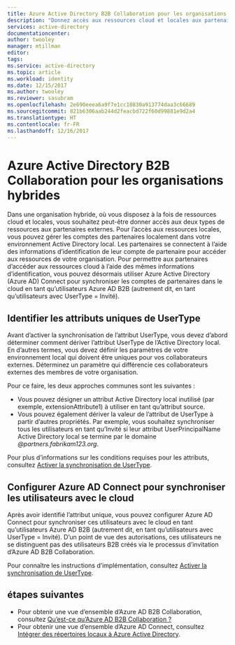 ```yaml
---
title: Azure Active Directory B2B Collaboration pour les organisations hybrides | Microsoft Docs
description: "Donnez accès aux ressources cloud et locales aux partenaires avec Azure AD B2B Collaboration"
services: active-directory
documentationcenter: 
author: twooley
manager: mtillman
editor: 
tags: 
ms.service: active-directory
ms.topic: article
ms.workload: identity
ms.date: 12/15/2017
ms.author: twooley
ms.reviewer: sasubram
ms.openlocfilehash: 2e690eeea6a9f7e1cc10830a913774daa3c66689
ms.sourcegitcommit: 821b6306aab244d2feacbd722f60d99881e9d2a4
ms.translationtype: HT
ms.contentlocale: fr-FR
ms.lasthandoff: 12/16/2017
---
```

# <a name="azure-active-directory-b2b-collaboration-for-hybrid-organizations"></a>Azure Active Directory B2B Collaboration pour les organisations hybrides

Dans une organisation hybride, où vous disposez à la fois de ressources cloud et locales, vous souhaitez peut-être donner accès aux deux types de ressources aux partenaires externes. Pour l’accès aux ressources locales, vous pouvez gérer les comptes des partenaires localement dans votre environnement Active Directory local. Les partenaires se connectent à l’aide des informations d’identification de leur compte de partenaire pour accéder aux ressources de votre organisation. Pour permettre aux partenaires d’accéder aux ressources cloud à l’aide des mêmes informations d’identification, vous pouvez désormais utiliser Azure Active Directory (Azure AD) Connect pour synchroniser les comptes de partenaires dans le cloud en tant qu’utilisateurs Azure AD B2B (autrement dit, en tant qu’utilisateurs avec UserType = Invité).

## <a name="identify-unique-attributes-for-usertype"></a>Identifier les attributs uniques de UserType

Avant d’activer la synchronisation de l’attribut UserType, vous devez d’abord déterminer comment dériver l’attribut UserType de l’Active Directory local. En d’autres termes, vous devez définir les paramètres de votre environnement local qui doivent être uniques pour vos collaborateurs externes. Déterminez un paramètre qui différencie ces collaborateurs externes des membres de votre organisation.

Pour ce faire, les deux approches communes sont les suivantes :

- Vous pouvez désigner un attribut Active Directory local inutilisé (par exemple, extensionAttribute1) à utiliser en tant qu’attribut source. 
- Vous pouvez également dériver la valeur de l’attribut de UserType à partir d’autres propriétés. Par exemple, vous souhaitez synchroniser tous les utilisateurs en tant qu’Invité si leur attribut UserPrincipalName Active Directory local se termine par le domaine *@partners.fabrikam123.org*.
 
Pour plus d’informations sur les conditions requises pour les attributs, consultez [Activer la synchronisation de UserType](connect/active-directory-aadconnectsync-change-the-configuration.md#enable-synchronization-of-usertype). 

## <a name="configure-azure-ad-connect-to-sync-users-to-the-cloud"></a>Configurer Azure AD Connect pour synchroniser les utilisateurs avec le cloud

Après avoir identifié l’attribut unique, vous pouvez configurer Azure AD Connect pour synchroniser ces utilisateurs avec le cloud en tant qu’utilisateurs Azure AD B2B (autrement dit, en tant qu’utilisateurs avec UserType = Invité). D’un point de vue des autorisations, ces utilisateurs ne se distinguent pas des utilisateurs B2B créés via le processus d’invitation d’Azure AD B2B Collaboration.

Pour connaître les instructions d’implémentation, consultez [Activer la synchronisation de UserType](connect/active-directory-aadconnectsync-change-the-configuration.md#enable-synchronization-of-usertype).

## <a name="next-steps"></a>étapes suivantes

- Pour obtenir une vue d’ensemble d’Azure AD B2B Collaboration, consultez [Qu’est-ce qu’Azure AD B2B Collaboration ?](active-directory-b2b-what-is-azure-ad-b2b.md)
- Pour obtenir une vue d’ensemble d’Azure AD Connect, consultez [Intégrer des répertoires locaux à Azure Active Directory](connect/active-directory-aadconnect.md).

